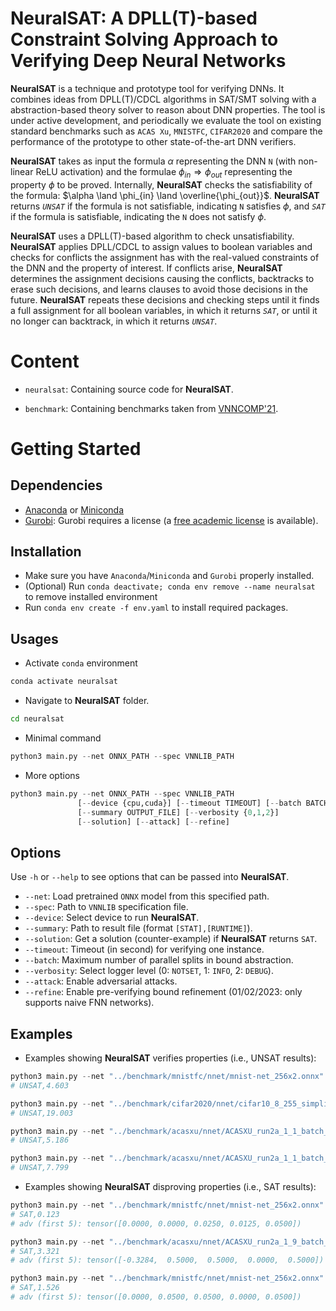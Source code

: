 **NeuralSAT**: A DPLL(T)-based Constraint Solving Approach to Verifying Deep Neural Networks
====================

**NeuralSAT** is a technique and prototype tool for verifying DNNs.  It combines ideas from DPLL(T)/CDCL algorithms in SAT/SMT solving with a abstraction-based theory solver to reason about DNN properties. The tool is under active development, and periodically we evaluate the tool on existing standard benchmarks such as `ACAS Xu`, `MNISTFC`, `CIFAR2020` and compare the performance of the prototype to other state-of-the-art DNN verifiers.

**NeuralSAT** takes as input the formula $\alpha$ representing the DNN `N` (with non-linear ReLU activation) and the formulae $\phi_{in}\Rightarrow \phi_{out}$ representing the property $\phi$ to be proved. Internally, **NeuralSAT** checks the satisfiability of the formula: $\alpha \land \phi_{in} \land \overline{\phi_{out}}$. **NeuralSAT** returns *`UNSAT`* if the formula is not satisfiable, indicating  `N` satisfies $\phi$, and *`SAT`* if the formula is satisfiable, indicating the `N` does not satisfy $\phi$.

**NeuralSAT** uses a  DPLL(T)-based algorithm to check unsatisfiability. **NeuralSAT** applies DPLL/CDCL to assign values to boolean variables and checks for conflicts the assignment has with the real-valued constraints of the DNN and the property of interest. If conflicts arise, **NeuralSAT** determines the assignment decisions causing the conflicts, backtracks to erase such decisions, and learns clauses to avoid those decisions in the future. **NeuralSAT** repeats these decisions and checking steps until it finds a full assignment for all boolean variables, in which it returns *`SAT`*, or until it no longer can backtrack, in which it returns *`UNSAT`*.

Content
====================
- ```neuralsat```: Containing source code for **NeuralSAT**.

- ```benchmark```: Containing benchmarks taken from [VNNCOMP'21](https://github.com/stanleybak/vnncomp2021).



Getting Started
====================

## Dependencies
- [Anaconda](https://www.anaconda.com/) or [Miniconda](https://docs.conda.io/en/latest/miniconda.html)
- [Gurobi](https://www.gurobi.com/): Gurobi requires a license (a [free academic license](https://www.gurobi.com/downloads/free-academic-license/) is available).

## Installation
- Make sure you have `Anaconda`/`Miniconda` and `Gurobi` properly installed.
- (Optional) Run `conda deactivate; conda env remove --name neuralsat` to remove installed environment
- Run `conda env create -f env.yaml` to install required packages.

## Usages

- Activate `conda` environment

```bash
conda activate neuralsat
```

- Navigate to **NeuralSAT** folder.

```bash
cd neuralsat
```

- Minimal command

```python
python3 main.py --net ONNX_PATH --spec VNNLIB_PATH
```

- More options

```python
python3 main.py --net ONNX_PATH --spec VNNLIB_PATH 
               [--device {cpu,cuda}] [--timeout TIMEOUT] [--batch BATCH] 
               [--summary OUTPUT_FILE] [--verbosity {0,1,2}]
               [--solution] [--attack] [--refine]
```


## Options
Use ```-h``` or ```--help``` to see options that can be passed into **NeuralSAT**. 

- `--net`: Load pretrained `ONNX` model from this specified path.
- `--spec`: Path to `VNNLIB` specification file.
- `--device`: Select device to run **NeuralSAT**.
- `--summary`: Path to result file (format `[STAT],[RUNTIME]`).
- `--solution`: Get a solution (counter-example) if **NeuralSAT** returns `SAT`.
- `--timeout`: Timeout (in second) for verifying one instance.
- `--batch`: Maximum number of parallel splits in bound abstraction.
- `--verbosity`: Select logger level (0: `NOTSET`, 1: `INFO`, 2: `DEBUG`).
- `--attack`: Enable adversarial attacks.
- `--refine`: Enable pre-verifying bound refinement (01/02/2023: only supports naive FNN networks).

## Examples

- Examples showing **NeuralSAT** verifies properties (i.e., UNSAT results):

```python
python3 main.py --net "../benchmark/mnistfc/nnet/mnist-net_256x2.onnx" --spec "../benchmark/mnistfc/spec/prop_0_0.03.vnnlib" --device cuda
# UNSAT,4.603
```

```python
python3 main.py --net "../benchmark/cifar2020/nnet/cifar10_8_255_simplified.onnx" --spec "../benchmark/cifar2020/spec/cifar10_spec_idx_76_eps_0.03137_n1.vnnlib"  --device cuda
# UNSAT,19.003
```

```python
python3 main.py --net "../benchmark/acasxu/nnet/ACASXU_run2a_1_1_batch_2000.onnx" --spec "../benchmark/acasxu/spec/prop_4.vnnlib" --device cuda
# UNSAT,5.186
```

```python
python3 main.py --net "../benchmark/acasxu/nnet/ACASXU_run2a_1_1_batch_2000.onnx" --spec "../benchmark/acasxu/spec/prop_4.vnnlib" --device cpu
# UNSAT,7.799
```


- Examples showing **NeuralSAT** disproving properties (i.e., SAT results):

```python
python3 main.py --net "../benchmark/mnistfc/nnet/mnist-net_256x2.onnx" --spec "../benchmark/mnistfc/spec/prop_1_0.05.vnnlib" --device cuda --solution --attack
# SAT,0.123
# adv (first 5): tensor([0.0000, 0.0000, 0.0250, 0.0125, 0.0500])
```

```python
python3 main.py --net "../benchmark/acasxu/nnet/ACASXU_run2a_1_9_batch_2000.onnx" --spec "../benchmark/acasxu/spec/prop_7.vnnlib" --device cuda --solution --attack
# SAT,3.321
# adv (first 5): tensor([-0.3284,  0.5000,  0.5000,  0.0000,  0.5000])
```

```python
python3 main.py --net "../benchmark/mnistfc/nnet/mnist-net_256x2.onnx" --spec "../benchmark/mnistfc/spec/prop_0_0.05.vnnlib" --device cuda --solution --attack
# SAT,1.526
# adv (first 5): tensor([0.0000, 0.0500, 0.0500, 0.0000, 0.0500])
```
